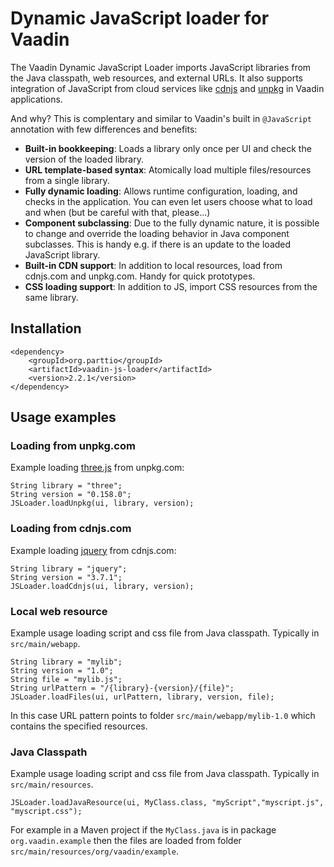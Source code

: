# Dynamic JavaScript loader for Vaadin

The Vaadin Dynamic JavaScript Loader imports JavaScript libraries from the Java classpath, web resources, and external URLs. It also supports integration of JavaScript from cloud services like [cdnjs](https://cdnjs.com/) and [unpkg](https://www.unpkg.com/) in Vaadin applications.

And why? This is complentary and similar to Vaadin's built in `@JavaScript` annotation with few differences and benefits: 

- **Built-in bookkeeping**: Loads a library only once per UI and check the version of the loaded library.
- **URL template-based syntax**: Atomically load multiple files/resources from a single library.
- **Fully dynamic loading**: Allows runtime configuration, loading, and checks in the application. You can even let users choose what to load and when (but be careful with that, please...)
- **Component subclassing**: Due to the fully dynamic nature, it is possible to change and override the loading behavior in Java component subclasses. This is handy e.g. if there is an update to the loaded JavaScript library.
- **Built-in CDN support**: In addition to local resources, load from cdnjs.com and unpkg.com. Handy for quick prototypes.
- **CSS loading support**: In addition to JS, import CSS resources from the same library.


## Installation

```
<dependency>
    <groupId>org.parttio</groupId>
    <artifactId>vaadin-js-loader</artifactId>
    <version>2.2.1</version>
</dependency>
```

## Usage examples

### Loading from unpkg.com
Example loading [three.js](https://threejs.org/) from unpkg.com:
```
String library = "three";
String version = "0.158.0";
JSLoader.loadUnpkg(ui, library, version);
```

### Loading from cdnjs.com
Example loading [jquery](https://jquery.com/) from cdnjs.com:
```
String library = "jquery";
String version = "3.7.1";
JSLoader.loadCdnjs(ui, library, version);
```
### Local web resource
Example usage loading script and css file from Java classpath. Typically in `src/main/webapp`. 
```
String library = "mylib";
String version = "1.0";
String file = "mylib.js";
String urlPattern = "/{library}-{version}/{file}";
JSLoader.loadFiles(ui, urlPattern, library, version, file);
```
In this case URL pattern points to folder `src/main/webapp/mylib-1.0` which contains the specified resources.

### Java Classpath
Example usage loading script and css file from Java classpath. Typically in `src/main/resources`.
```
JSLoader.loadJavaResource(ui, MyClass.class, "myScript","myscript.js", "myscript.css");
```
For example in a Maven project if the `MyClass.java` is in package `org.vaadin.example` then the files are loaded from folder `src/main/resources/org/vaadin/example`.

